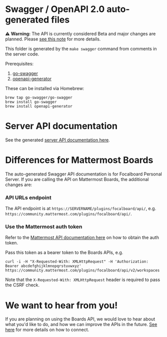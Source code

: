 # Swagger / OpenAPI 2.0 auto-generated files

⚠️ **Warning:** The API is currently considered Beta and major changes are planned. Please [see this note](https://github.com/mattermost/focalboard/discussions/2139) for more details.

This folder is generated by the `make swagger` command from comments in the server code.

Prerequisites:
1. [go-swagger](https://goswagger.io/install.html)
2. [openapi-generator](https://github.com/OpenAPITools/openapi-generator)

These can be installed via Homebrew:
```
brew tap go-swagger/go-swagger
brew install go-swagger
brew install openapi-generator
```

# Server API documentation

See the generated [server API documentation here](https://htmlpreview.github.io/?https://github.com/mattermost/focalboard/blob/main/server/swagger/docs/html/index.html).

# Differences for Mattermost Boards

The auto-generated Swagger API documentation is for Focalboard Personal Server. If you are calling the API on Mattermost Boards, the additional changes are:

### API URLs endpoint

The API endpoint is at `https://SERVERNAME/plugins/focalboard/api/`, e.g. `https://community.mattermost.com/plugins/focalboard/api/`.

### Use the Mattermost auth token

Refer to the [Mattermost API documentation here](https://api.mattermost.com/#tag/authentication) on how to obtain the auth token.

Pass this token as a bearer token to the Boards APIs, e.g.

```
curl -i -H "X-Requested-With: XMLHttpRequest" -H 'Authorization: Bearer abcdefghijklmnopqrstuvwxyz' https://community.mattermost.com/plugins/focalboard/api/v2/workspaces
```

Note that the `X-Requested-With: XMLHttpRequest` header is required to pass the CSRF check.

# We want to hear from you!

If you are planning on using the Boards API, we would love to hear about what you'd like to do, and how we can improve the APIs in the future. [See here](https://github.com/mattermost/focalboard/discussions/2139) for more details on how to connect.
